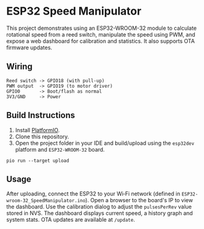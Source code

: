 # ESP32 Speed Manipulator

This project demonstrates using an ESP32-WROOM-32 module to
calculate rotational speed from a reed switch, manipulate the speed
using PWM, and expose a web dashboard for calibration and statistics.
It also supports OTA firmware updates.

## Wiring

```
Reed switch -> GPIO18 (with pull‑up)
PWM output  -> GPIO19 (to motor driver)
GPIO0       -> Boot/flash as normal
3V3/GND     -> Power
```

## Build Instructions

1. Install [PlatformIO](https://platformio.org/).
2. Clone this repository.
3. Open the project folder in your IDE and build/upload using the
   `esp32dev` platform and `ESP32-WROOM-32` board.

```
pio run --target upload
```

## Usage

After uploading, connect the ESP32 to your Wi‑Fi network (defined in
`ESP32-wroom-32_SpeedManipulator.ino`). Open a browser to the board's
IP to view the dashboard. Use the calibration dialog to adjust the
`pulsesPerRev` value stored in NVS. The dashboard displays current
speed, a history graph and system stats. OTA updates are available at
`/update`.


